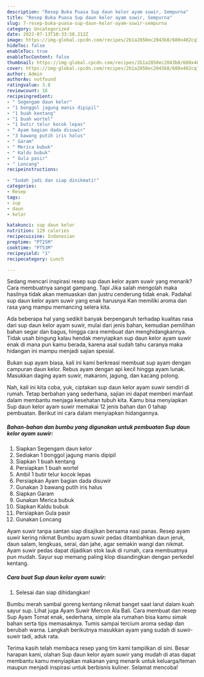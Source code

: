 ```yaml
---
description: "Resep Buka Puasa Sup daun kelor ayam suwir, Sempurna"
title: "Resep Buka Puasa Sup daun kelor ayam suwir, Sempurna"
slug: 7-resep-buka-puasa-sup-daun-kelor-ayam-suwir-sempurna
category: Uncategorized
date: 2022-07-13T10:33:58.212Z
image: https://img-global.cpcdn.com/recipes/2b1a2850ec2043b8/680x482cq70/sup-daun-kelor-ayam-suwir-foto-resep-utama.jpg
hideToc: false
enableToc: true
enableTocContent: false
thumbnail: https://img-global.cpcdn.com/recipes/2b1a2850ec2043b8/680x482cq70/sup-daun-kelor-ayam-suwir-foto-resep-utama.jpg
cover: https://img-global.cpcdn.com/recipes/2b1a2850ec2043b8/680x482cq70/sup-daun-kelor-ayam-suwir-foto-resep-utama.jpg
author: Admin
authorAv: notfound
ratingvalue: 3.8
reviewcount: 16
recipeingredient:
- " Segengam daun kelor"
- "1 bonggol jagung manis dipipil"
- "1 buah kentang"
- "1 buah wortel"
- "1 butir telur kocok lepas"
- " Ayam bagian dada disuwir"
- "3 bawang putih iris halus"
- " Garam"
- " Merica bubuk"
- " Kaldu bubuk"
- " Gula pasir"
- " Loncang"
recipeinstructions:

- "Sudah jadi dan siap dinikmati!"
categories:
- Resep
tags:
- sup
- daun
- kelor

katakunci: sup daun kelor 
nutrition: 129 calories
recipecuisine: Indonesian
preptime: "PT25M"
cooktime: "PT53M"
recipeyield: "1"
recipecategory: Lunch

---
```



Sedang mencari inspirasi resep sup daun kelor ayam suwir yang menarik? Cara membuatnya sangat gampang. Tapi Jika salah mengolah maka hasilnya tidak akan memuaskan dan justru cenderung tidak enak. Padahal sup daun kelor ayam suwir yang enak harusnya Kan memiliki aroma dan rasa yang mampu memancing selera kita.


Ada beberapa hal yang sedikit banyak berpengaruh terhadap kualitas rasa dari sup daun kelor ayam suwir, mulai dari jenis bahan, kemudian pemilihan bahan segar dan bagus, hingga cara membuat dan menghidangkannya. Tidak usah bingung kalau hendak menyiapkan sup daun kelor ayam suwir enak di mana pun kamu berada, karena asal sudah tahu caranya maka hidangan ini mampu menjadi sajian spesial.

Bukan sup ayam biasa, kali ini kami berkreasi membuat sup ayam dengan campuran daun kelor. Rebus ayam dengan api kecil hingga ayam lunak. Masukkan daging ayam suwir, makaroni, jagung, dan kacang polong.


Nah, kali ini kita coba, yuk, ciptakan sup daun kelor ayam suwir sendiri di rumah. Tetap berbahan yang sederhana, sajian ini dapat memberi manfaat dalam membantu menjaga kesehatan tubuh kita. Kamu bisa menyiapkan Sup daun kelor ayam suwir memakai 12 jenis bahan dan 0 tahap pembuatan. Berikut ini cara dalam menyiapkan hidangannya.

<!--inarticleads1-->

##### Bahan-bahan dan bumbu yang digunakan untuk pembuatan Sup daun kelor ayam suwir:

1. Siapkan  Segengam daun kelor
1. Sediakan 1 bonggol jagung manis dipipil
1. Siapkan 1 buah kentang
1. Persiapkan 1 buah wortel
1. Ambil 1 butir telur kocok lepas
1. Persiapkan  Ayam bagian dada disuwir
1. Gunakan 3 bawang putih iris halus
1. Siapkan  Garam
1. Gunakan  Merica bubuk
1. Siapkan  Kaldu bubuk
1. Persiapkan  Gula pasir
1. Gunakan  Loncang


Ayam suwir tanpa santan siap disajikan bersama nasi panas. Resep ayam suwir kering nikmat Bumbu ayam suwir pedas ditambahkan daun jeruk, daun salam, lengkuas, serai, dan jahe, agar semakin wangi dan nikmat. Ayam suwir pedas dapat dijadikan stok lauk di rumah, cara membuatnya pun mudah. Sayur sup memang paling klop disandingkan dengan perkedel kentang. 

<!--inarticleads2-->

##### Cara buat Sup daun kelor ayam suwir:


1. Selesai dan siap dihidangkan!

Bumbu merah sambal goreng kentang nikmat banget saat larut dalam kuah sayur sup. Lihat juga Ayam Suwir Mercon Ala Bali. Cara membuat dan resep Sup Ayam Tomat enak, sederhana, simple ala rumahan bisa kamu simak bahan serta tips memasaknya. Tumis sampai tercium aroma sedap dan berubah warna. Langkah berikutnya masukkan ayam yang sudah di suwir-suwir tadi, aduk rata. 

Terima kasih telah membaca resep yang tim kami tampilkan di sini. Besar harapan kami, olahan Sup daun kelor ayam suwir yang mudah di atas dapat membantu kamu menyiapkan makanan yang menarik untuk keluarga/teman maupun menjadi inspirasi untuk berbisnis kuliner. Selamat mencoba!

